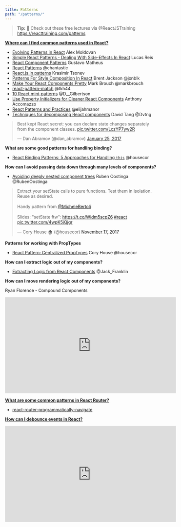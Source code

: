 ```yaml
---
title: Patterns
path: "/patterns/"
---
```


> **Tip:** 🤔 Check out these free lectures via @ReactJSTraining https://reacttraining.com/patterns 

[**Where can I find common patterns used in React?**](#common)
* [Evolving Patterns in React](https://medium.freecodecamp.org/evolving-patterns-in-react-116140e5fe8f) Alex Moldovan
* [Simple React Patterns - Dealing With Side-Effects In React](http://lucasmreis.github.io/blog/simple-react-patterns) Lucas Reis
* [React Component Patterns](https://medium.com/gitconnected/react-component-patterns-ab1f09be2c82) Gustavo Matheus
* [React Patterns](http://reactpatterns.com) @chantastic
* [React.js in patterns](http://krasimirtsonev.com/blog/article/react-js-in-design-patterns) Krasimir Tsonev
* [Patterns For Style Composition In React](http://jxnblk.com/writing/posts/patterns-for-style-composition-in-react) Brent Jackson @jxnblk
* [Make Your React Components Pretty](https://medium.com/walmartlabs/make-your-react-components-pretty-a1ae4ec0f56e#.ctwfvx379) Mark Brouch @markbrouch
* [react-pattern-match](https://twitter.com/tkh44/status/827605381337735168/photo/1) @tkh44
* [10 React mini-patterns](https://hackernoon.com/10-react-mini-patterns-c1da92f068c5#.nz1zzh6qf) @D__Gilbertson
* [Use Property Initializers for Cleaner React Components](https://www.fullstackreact.com/articles/use-property-initializers-for-cleaner-react-components) Anthony Accomazzo
* [React Patterns and Practices](http://elijahmanor.com/talks/react-patterns-practices) @elijahmanor
* [Techniques for decomposing React components](https://medium.com/@Dvtng/techniques-for-decomposing-react-components-e8a1081ef5da) David Tang @Dvtng

<blockquote class="twitter-tweet" data-lang="en"><p lang="en" dir="ltr">Best kept React secret: you can declare state changes separately from the component classes. <a href="https://t.co/LczYP7yw2R">pic.twitter.com/LczYP7yw2R</a></p>&mdash; Dan Abramov (@dan_abramov) <a href="https://twitter.com/dan_abramov/status/824308413559668744?ref_src=twsrc%5Etfw">January 25, 2017</a></blockquote>
<script async src="https://platform.twitter.com/widgets.js" charset="utf-8"></script>



**What are some good patterns for handling binding?**
* [React Binding Patterns: 5 Approaches for Handling `this`](https://medium.freecodecamp.com/react-binding-patterns-5-approaches-for-handling-this-92c651b5af56) @housecor


**How can I avoid passing data down through many levels of components?**

* [Avoiding deeply nested component trees](https://medium.com/@RubenOostinga/avoiding-deeply-nested-component-trees-973edb632991) Ruben Oostinga @RubenOostinga


<blockquote class="twitter-tweet" data-lang="en"><p lang="en" dir="ltr">Extract your setState calls to pure functions. Test them in isolation. Reuse as desired.<br><br>Handy pattern from <a href="https://twitter.com/MicheleBertoli?ref_src=twsrc%5Etfw">@MicheleBertoli</a><br><br>Slides: &quot;setState ftw&quot;: <a href="https://t.co/Wldm5scpZ6">https://t.co/Wldm5scpZ6</a> <a href="https://twitter.com/hashtag/react?src=hash&amp;ref_src=twsrc%5Etfw">#react</a> <a href="https://t.co/4wpK5jQjgr">pic.twitter.com/4wpK5jQjgr</a></p>&mdash; Cory House 🏠 (@housecor) <a href="https://twitter.com/housecor/status/931530907747577856?ref_src=twsrc%5Etfw">November 17, 2017</a></blockquote>

**Patterns for working with PropTypes**
* [React Pattern: Centralized PropTypes](https://medium.freecodecamp.org/react-pattern-centralized-proptypes-f981ff672f3b) Cory House @housecor


**How can I extract logic out of my components?**
* [Extracting Logic from React Components](https://javascriptplayground.com/blog/2017/07/react-extracting-logic) @Jack_Franklin


**How can I move rendering logic out of my components?**

Ryan Florence - Compound Components

<iframe width="560" height="315" src="https://www.youtube.com/embed/hEGg-3pIHlE" frameborder="0" allowfullscreen></iframe>

[**What are some common patterns in React Router?**](#programmatically-navigate)
* [react-router-programmatically-navigate](https://tylermcginnis.com/react-router-programmatically-navigate)

[**How can I debounce events in React?**](#debounce)
<iframe width="560" height="315" src="https://www.youtube.com/embed/KXao_qwl05k" frameborder="0" allowfullscreen></iframe>


